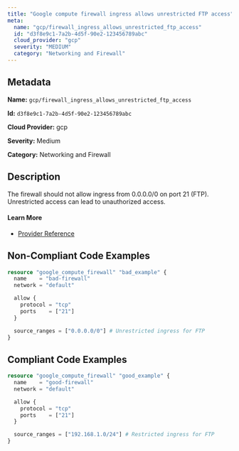```yaml
---
title: "Google compute firewall ingress allows unrestricted FTP access"
meta:
  name: "gcp/firewall_ingress_allows_unrestricted_ftp_access"
  id: "d3f8e9c1-7a2b-4d5f-90e2-123456789abc"
  cloud_provider: "gcp"
  severity: "MEDIUM"
  category: "Networking and Firewall"
---
```


## Metadata
**Name:** `gcp/firewall_ingress_allows_unrestricted_ftp_access`

**Id:** `d3f8e9c1-7a2b-4d5f-90e2-123456789abc`

**Cloud Provider:** gcp

**Severity:** Medium

**Category:** Networking and Firewall

## Description
The firewall should not allow ingress from 0.0.0.0/0 on port 21 (FTP). Unrestricted access can lead to unauthorized access.

#### Learn More

 - [Provider Reference](https://registry.terraform.io/providers/hashicorp/google/latest/docs/resources/compute_firewall)

## Non-Compliant Code Examples
```terraform
resource "google_compute_firewall" "bad_example" {
  name    = "bad-firewall"
  network = "default"

  allow {
    protocol = "tcp"
    ports    = ["21"]
  }

  source_ranges = ["0.0.0.0/0"] # Unrestricted ingress for FTP
}

```

## Compliant Code Examples
```terraform
resource "google_compute_firewall" "good_example" {
  name    = "good-firewall"
  network = "default"

  allow {
    protocol = "tcp"
    ports    = ["21"]
  }

  source_ranges = ["192.168.1.0/24"] # Restricted ingress for FTP
}

```